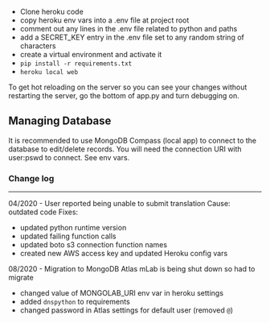 * Clone heroku code
* copy heroku env vars into a .env file at project root
* comment out any lines in the .env file related to python and paths
* add a SECRET_KEY entry in the .env file set to any random string of characters
* create a virtual environment and activate it
* `pip install -r requirements.txt`
* `heroku local web`

To get hot reloading on the server so you can see your changes without restarting the server, go the bottom of app.py and turn debugging on. 


## Managing Database
It is recommended to use MongoDB Compass (local app) to connect to the database to edit/delete records. You will need the connection URI with user:pswd to connect. See env vars.

### Change log
---
04/2020 - User reported being unable to submit translation
Cause: outdated code
Fixes: 
* updated python runtime version
* updated failing function calls
* updated boto s3 connection function names
* created new AWS access key and updated Heroku config vars

08/2020 - Migration to MongoDB Atlas
mLab is being shut down so had to migrate
* changed value of MONGOLAB_URI env var in heroku settings
* added `dnspython` to requirements
* changed password in Atlas settings for default user (removed `@`)
